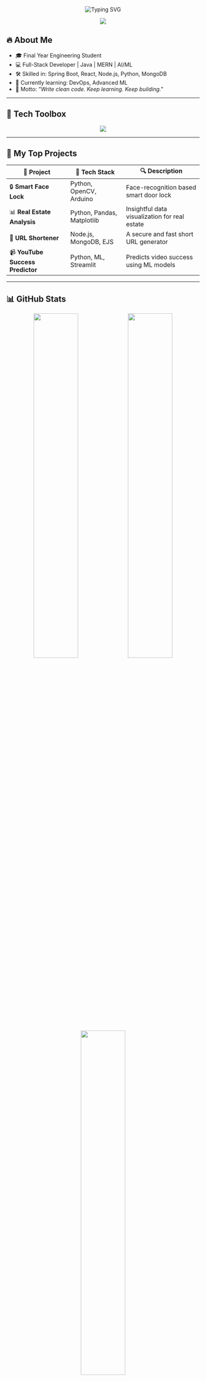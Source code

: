 <!-- VikasAmale/README.md -->


<p align="center">
  <img src="https://readme-typing-svg.demolab.com?font=Fira+Code&size=24&duration=3000&pause=1000&center=true&vCenter=true&color=00F7FF&width=800&lines=Hey+there!+I'm+Vikas+Amale+👨‍💻;Final+Year+Engineering+Student+•+Java+Developer+•+AI/ML+Enthusiast;Turning+☕+into+Code+🚀+•+Always+Learning+💡" alt="Typing SVG" />
</p>

</h1>

<p align="center">
  <img src="https://capsule-render.vercel.app/api?type=waving&color=00f7ff&height=150&section=header&text=Welcome%20to%20My%20World%20🌐&fontSize=35&fontAlignY=35&fontAlign=50"/>
</p>

## 🔥 About Me

- 🎓 Final Year Engineering Student
- 💻 Full-Stack Developer | Java | MERN | AI/ML
- 🛠️ Skilled in: Spring Boot, React, Node.js, Python, MongoDB
- 🌱 Currently learning: DevOps, Advanced ML
- 🧠 Motto: _"Write clean code. Keep learning. Keep building."_

---

## 🧰 Tech Toolbox

<p align="center">
  <img src="https://skillicons.dev/icons?i=java,python,spring,react,nodejs,mongodb,mysql,git,github,html,css,js,bootstrap" />
</p>

---

## 🚀 My Top Projects

| 🔗 Project | 🔧 Tech Stack | 🔍 Description |
|-----------|---------------|----------------|
| 🔒 **Smart Face Lock** | Python, OpenCV, Arduino | Face-recognition based smart door lock |
| 📊 **Real Estate Analysis** | Python, Pandas, Matplotlib | Insightful data visualization for real estate |
| 🔗 **URL Shortener** | Node.js, MongoDB, EJS | A secure and fast short URL generator |
| 📹 **YouTube Success Predictor** | Python, ML, Streamlit | Predicts video success using ML models |

---

## 📊 GitHub Stats

<p align="center">
  <img src="https://github-readme-stats.vercel.app/api?username=VikasAmale&show_icons=true&theme=tokyonight&hide_border=true" width="48%"/>
  <img src="https://github-readme-streak-stats.herokuapp.com/?user=VikasAmale&theme=tokyonight&hide_border=true" width="48%"/>
  <br/>
  <img src="https://github-readme-stats.vercel.app/api/top-langs/?username=VikasAmale&layout=compact&theme=tokyonight&hide_border=true" width="48%"/>
</p>

---

## 🌐 Let’s Connect

<p align="center">
  <a href="https://www.linkedin.com/in/vikas-amale" target="_blank"><img src="https://img.shields.io/badge/LinkedIn-0077B5?style=for-the-badge&logo=linkedin&logoColor=white"/></a>
  <a href="mailto:vickyamale2004@gmail.com"><img src="https://img.shields.io/badge/Gmail-D14836?style=for-the-badge&logo=gmail&logoColor=white"/></a>
  <a href="https://github.com/VikasAmale"><img src="https://img.shields.io/badge/GitHub-black?style=for-the-badge&logo=github&logoColor=white"/></a>
  <a href="https://vikasamale.github.io"><img src="https://img.shields.io/badge/Portfolio-000000?style=for-the-badge&logo=react&logoColor=white"/></a>
</p>

---

## ✨ Quote That Drives Me

> _"Write once, run anywhere."_  
> <p align="right">— That's why I chose Java, but I code everywhere ⚡</p>

---

<p align="center">
  <img src="https://capsule-render.vercel.app/api?type=waving&color=00f7ff&height=200&section=footer&text=Thanks%20for%20visiting!%20🌟&fontSize=30&fontAlignY=40" />
</p>
